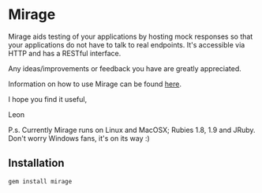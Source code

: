 Mirage
======
Mirage aids testing of your applications by hosting mock responses so that your applications do not have to talk to real endpoints. It's accessible via HTTP and has a RESTful interface.    

Any ideas/improvements or feedback you have are greatly appreciated.  
  
Information on how to use Mirage can be found [here](https://github.com/lashd/mirage/wiki).  
  
I hope you find it useful,  

Leon

P.s. Currently Mirage runs on Linux and MacOSX; Rubies 1.8, 1.9 and JRuby. Don't worry Windows fans, it's on its way :)

Installation
------------
    gem install mirage 
 